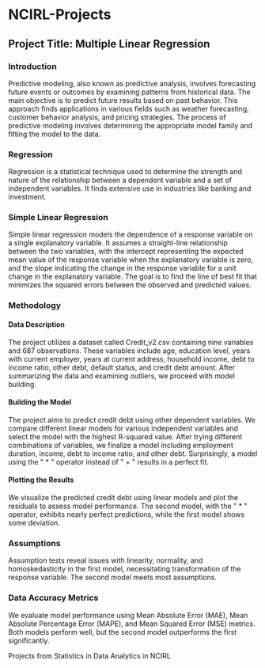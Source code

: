 # NCIRL-Projects
## Project Title: Multiple Linear Regression
### Introduction
Predictive modeling, also known as predictive analysis, involves forecasting future events or outcomes by examining patterns from historical data. The main objective is to predict future results based on past behavior. This approach finds applications in various fields such as weather forecasting, customer behavior analysis, and pricing strategies. The process of predictive modeling involves determining the appropriate model family and fitting the model to the data.

### Regression
Regression is a statistical technique used to determine the strength and nature of the relationship between a dependent variable and a set of independent variables. It finds extensive use in industries like banking and investment.

### Simple Linear Regression
Simple linear regression models the dependence of a response variable on a single explanatory variable. It assumes a straight-line relationship between the two variables, with the intercept representing the expected mean value of the response variable when the explanatory variable is zero, and the slope indicating the change in the response variable for a unit change in the explanatory variable. The goal is to find the line of best fit that minimizes the squared errors between the observed and predicted values.

### Methodology
#### Data Description
The project utilizes a dataset called Credit_v2.csv containing nine variables and 687 observations. These variables include age, education level, years with current employer, years at current address, household income, debt to income ratio, other debt, default status, and credit debt amount. After summarizing the data and examining outliers, we proceed with model building.

#### Building the Model
The project aims to predict credit debt using other dependent variables. We compare different linear models for various independent variables and select the model with the highest R-squared value. After trying different combinations of variables, we finalize a model including employment duration, income, debt to income ratio, and other debt. Surprisingly, a model using the " * " operator instead of " + " results in a perfect fit.

#### Plotting the Results
We visualize the predicted credit debt using linear models and plot the residuals to assess model performance. The second model, with the " * " operator, exhibits nearly perfect predictions, while the first model shows some deviation.

### Assumptions
Assumption tests reveal issues with linearity, normality, and homoskedasticity in the first model, necessitating transformation of the response variable. The second model meets most assumptions.

### Data Accuracy Metrics
We evaluate model performance using Mean Absolute Error (MAE), Mean Absolute Percentage Error (MAPE), and Mean Squared Error (MSE) metrics. Both models perform well, but the second model outperforms the first significantly.



Projects from Statistics in Data Analytics in NCIRL
